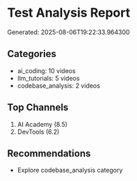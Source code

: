 # Test Analysis Report

Generated: 2025-08-06T19:22:33.964300

## Categories
- ai_coding: 10 videos
- llm_tutorials: 5 videos
- codebase_analysis: 2 videos

## Top Channels
1. AI Academy (8.5)
2. DevTools (6.2)

## Recommendations
- Explore codebase_analysis category